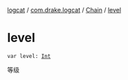 [logcat](../../index.md) / [com.drake.logcat](../index.md) / [Chain](index.md) / [level](./level.md)

# level

`var level: `[`Int`](https://kotlinlang.org/api/latest/jvm/stdlib/kotlin/-int/index.html)

等级

